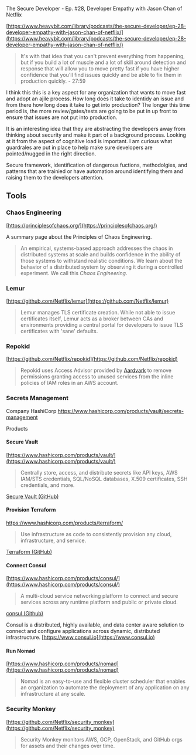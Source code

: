 
The Secure Developer - Ep. #28, Developer Empathy with Jason Chan of Netflix 

[https://www.heavybit.com/library/podcasts/the-secure-developer/ep-28-developer-empathy-with-jason-chan-of-netflix/](https://www.heavybit.com/library/podcasts/the-secure-developer/ep-28-developer-empathy-with-jason-chan-of-netflix/)

> It's with that idea that you can't prevent everything from happening, but if you build a lot of muscle and a lot of skill around detection and response that will allow you to move pretty fast if you have higher confidence that you'll find issues quickly and be able to fix them in production quickly. - 27:59

I think this this is a key aspect for any organization that wants to move fast and adopt an ajile process.  How long does it take to identidy an issue and from there how long does it take to get into production?  The longer this time period is, the more review/gates/tests are going to be put in up front to ensure that issues are not put into production.

It is an interesting idea that they are abstracting the developers away from thinking about security and make it part of a background process.  Looking at it from the aspect of cognitive load is important.  I am curious what guardrales are put in place to help make sure developers are pointed/nugged in the right direction.

Secure framework, identification of dangerous fuctions, methodolgies, and patterns that are trainied or have automation around identifying them and raising them to the developers attention.

## Tools ##

### Chaos Engineering ###

[https://principlesofchaos.org/](https://principlesofchaos.org/)

A summary page about the Principles of Chaos Engineering.

> An empirical, systems-based approach addresses the chaos in distributed systems at scale and builds confidence in the ability of those systems to withstand realistic conditions.  We learn about the behavior of a distributed system by observing it during a controlled experiment.  We call this *Chaos Engineering*.

### Lemur ###

[https://github.com/Netflix/lemur](https://github.com/Netflix/lemur)

> Lemur manages TLS certificate creation. While not able to issue certificates itself, Lemur acts as a broker between CAs and environments providing a central portal for developers to issue TLS certificates with 'sane' defaults.

### Repokid ###

[https://github.com/Netflix/repokid](https://github.com/Netflix/repokid)

> Repokid uses Access Advisor provided by [Aardvark](https://github.com/Netflix-Skunkworks/aardvark) to remove permissions granting access to unused services from the inline policies of IAM roles in an AWS account.

### Secrets Management ###

Company HashiCorp
https://www.hashicorp.com/products/vault/secrets-management

Products

#### Secure Vault ####

[https://www.hashicorp.com/products/vault/](https://www.hashicorp.com/products/vault/)

> Centrally store, access, and distribute secrets like API keys, AWS IAM/STS credentials, SQL/NoSQL databases, X.509 certificates, SSH credentials, and more.

[Secure Vault (GitHub)](https://github.com/hashicorp/vault)

#### Provision Terraform ####

https://www.hashicorp.com/products/terraform/

> Use infrastructure as code to consistently provision any cloud, infrastructure, and service.

[Terraform (GitHub)](https://github.com/hashicorp/terraform)

#### Connect Consul ####

[https://www.hashicorp.com/products/consul/](https://www.hashicorp.com/products/consul/)

> A multi-cloud service networking platform to connect and secure services across any runtime platform and public or private cloud.

[consul (Github)](https://github.com/hashicorp/consul)

Consul is a distributed, highly available, and data center aware solution to connect and configure applications across dynamic, distributed infrastructure. [https://www.consul.io](https://www.consul.io)

#### Run Nomad ####

[https://www.hashicorp.com/products/nomad](https://www.hashicorp.com/products/nomad)

> Nomad is an easy-to-use and flexible cluster scheduler that enables an organization to automate the deployment of any application on any infrastructure at any scale.

### Security Monkey ###

[https://github.com/Netflix/security_monkey](https://github.com/Netflix/security_monkey)

> Security Monkey monitors AWS, GCP, OpenStack, and GitHub orgs for assets and their changes over time.

